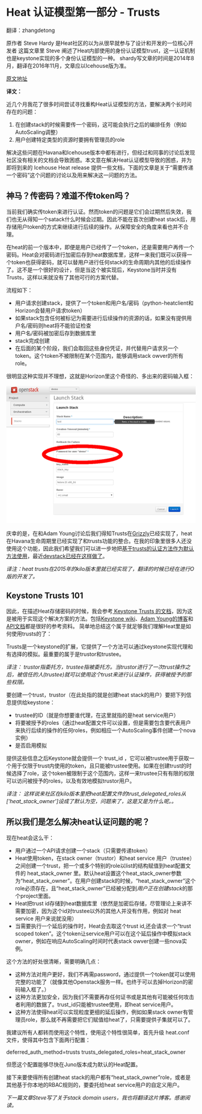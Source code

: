 # Heat 认证模型第一部分 - Trusts

翻译：zhangdetong

原作者 Steve Hardy 是Heat社区的以为从很早就参与了设计和开发的一位核心开发者
这篇文章里 Steve 阐述了Heat内部使用的身份认证模型trust，这一认证机制也是keystone实现的多个身份认证模型的一种。
shardy写文章的时间是2014年8月，翻译在2016年11月，文章应以Icehouse版为准。

[原文地址](http://hardysteven.blogspot.co.uk/2014/04/heat-auth-model-updates-part-1-trusts.html)

**译文：**

近几个月我花了很多时间尝试寻找重构Heat认证模型的方法，要解决两个长时间存在的问题：

  1. 在创建stack的时候需要传一个密码，这可能会执行之后的编排任务（例如AutoScaling调整）
  2. 用户创建特定类型的资源时要拥有管理员的role

解决这些问题在Havana和Icehouse版本中都有进行，但经过和同事的讨论后发现社区没有相关的文档会导致困惑。本文意在解决Heat认证模型导致的困惑，并为即将到来的 Icehouse Heat release 提供一些文档，下面的文章是关于“需要传递一个密码”这个问题的讨论以及用来解决这一问题的方法。

## 神马？传密码？难道不传token吗？

当前我们确实传token来进行认证。然而token的问题是它们会过期然后失效，我们也无从得知一个satack什么时候会过期。因此不能在首次创建heat stack后，用存储用户token的方式来继续进行后续的操作。从保障安全的角度来看也并不合理。

在heat的前一个版本中，即便是用户已经传了一个token，还是需要用户再传一个密码。Heat会对密码进行加密后存到heat数据库里，这样一来我们既可以获得一个token也获得密码，就可以替用户进行任何stack的生命周期内其他的后续操作了。这不是一个很好的设计，但是当这个被实现后，Keystone当时并没有Trusts，这样以来就没有了其他可行的方案代替。

流程如下：

 - 用户请求创建stack，提供了一个token和用户名/密码（python-heatclient和Horizon会替用户请求token）
 - 如果stack包含任何被标记为需要进行后续操作的资源的话，如果没有提供用户名/密码则heat将不能验证检查
 - 用户名/密码被加密后存到数据库里
 - stack完成创建
 - 在后面的某个阶段，我们会取回这些身份凭证，并代替用户请求另一个token。这个token不被限制在某个范围内，能够调用stack owver的所有role。

很明显这种实现并不理想，这就是Horizon里这个奇怪的、多出来的密码输入框：

![password](../img/horizon_password.png)

庆幸的是，在和Adam Young讨论后我们得知Trusts在[Grizzly](https://blueprints.launchpad.net/keystone/grizzly)已经实现了，heat在Havana生命周期里已经实现了和trusts功能的整合。在我的印象里很多人还没使用这个功能，因此我们希望我们可以进一步地把[基于trusts的认证方法作为默认方法使用](https://bugs.launchpad.net/heat/+bug/1286157)，最近[devstack已经在这样做了](https://review.openstack.org/#/c/80002/)。

*译注：heat trusts在2015年的kilo版本里就已经实现了，翻译的时候已经在进行O版的开发了。*

## Keystone Trusts 101

因此，在描述Heat存储密码的时候，我会参考[ Keystone Trusts 的文档](https://github.com/openstack/identity-api/blob/master/openstack-identity-api/v3/src/markdown/identity-api-v3-os-trust-ext.md)，因为这是被用于实现这个解决方案的方法。包括[Keystone wiki](https://wiki.openstack.org/wiki/Keystone/Trusts)、[Adam Young的博客](http://adam.younglogic.com/2013/03/trusts-rbac)和[API文档](https://github.com/openstack-attic/identity-api/blob/master/v3/src/markdown/identity-api-v3-os-trust-ext.md)都是很好的参考资料。
简单地总结这个属于就足够我们理解Heat里是如何使用trusts的了：

  Trusts是一个keystone的扩展，它提供了一个方法可以通过keystone实现代理和有选择的模拟。最重要的属于是trustor和trustee。

*译注： trustor指委托方，trustee指被委托方。当trustor进行了一次trust操作之后，被信任的人(trustee)就可以使用这个trust来进行认证操作，获得被授予的那些权限。*

要创建一个trust，trustor（在此处指的就是创建heat stack的用户）要把下列信息提供给keystone：

 - trustee的ID（就是你想要谁代理，在这里就指的是heat service用户）
 - 将要被授予的roles（通过heat配置文件可以设置，但是需要包含要代表用户来执行后续的操作的任何roles，例如相应一个AutoScaling事件创建一个nova实例）
 - 是否启用模拟

提供这些信息之后Keystone就会提供一个 trust_id ，它可以被trustee用于获取一个用于仅限于trust内使用的token，且只能被trustee使用。如果在创建trust的时候选择了role，这个token被限制于这个范围内，这样一来trustee只有有限的权限可以访问被授予的roles，以及有效地模拟trustor用户。

*译注： 这样说来社区在kilo版本里把heat配置文件的trust_delegated_roles从['heat_stack_owner']设成了默认为空，问题来了，这是又是为什么呢。。*

## 所以我们是怎么解决heat认证问题的呢？

现在heat会这么干：

 - 用户通过一个API请求创建一个stack（只需要传递token）
 - Heat使用token，在stack owner（trustor）和heat service 用户（trustee）之间创建一个trust，把一个或多个特别的role以list的结构赋值到heat配置文件的 heat_stack_owner 里。默认heat设置这个heat_stack_owner参数为“heat_stack_owner”。在用户创建stack的时候，“heat_stack_owner”这个role必须存在，且“heat_stack_owner”已经被分配到*用户正在创建stack*的那个project里面。
 - Heat把trust id存储到heat数据库里（依然是加密后存储，尽管理论上来讲不需要加密，因为这个id对trustee以外的其他人并没有作用，例如对 heat service 用户来说就没用）
 - 当需要执行一个延后的操作时，Heat会去取这个trust id,还会请求一个“trust scoped token”。这个token让service用户可以在这个延后操作中模拟stack owner，例如在响应AutoScaling时间时代表stack owver创建一些nova实例。

这个方法的好处很清晰，需要明确几点：

 - 这种方法对用户更好，我们不再需password，通过提供一个token就可以使用完整的功能了（就像其他Openstack服务一样。也终于可以去掉Horizon的密码输入框了。）
 - 这种方法更加安全，因为我们不需要再存任何证书或是其他有可能被任何攻击者利用的数据了。trust_id只能被trustee使用，即heat service用户。
 - 这种方法使得heat可以实现粒度更细的延后操作，例如如果stack owner有管理员role，那么就不再需要把它们赋值给heat了，只需要提供子集就可以了。

我建议所有人都转而使用这个特性，使用这个特性很简单，首先升级 heat.conf 文件，使得其中包含下面两行配置：

  deferred_auth_method=trusts
  trusts_delegated_roles=heat_stack_owner

但愿这个配置能够尽快在Juno版本成为默认的Heat配置。

接下来要使得所有创建heat stack的用户都有“heat_stack_owner”role，或者是其他基于你本地的RBAC规则的，要委托给heat service用户的自定义用户。

*下一篇文章Steve写了关于stack domain users，我也将翻译这片博客。感谢阅读。*
